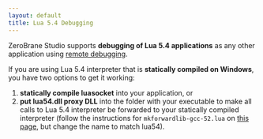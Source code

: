 ```yaml
---
layout: default
title: Lua 5.4 Debugging
---
```


ZeroBrane Studio supports **debugging of Lua 5.4 applications** as any other application using
[remote debugging](doc-remote-debugging).

If you are using Lua 5.4 interpreter that is **statically compiled on Windows**, you have two options to get it working:

1. **statically compile luasocket** into your application, or
2. **put lua54.dll proxy DLL** into the folder with your executable to make all calls to Lua 5.4 interpreter be forwarded to your statically compiled interpreter (follow the instructions for `mkforwardlib-gcc-52.lua` on [this page](http://lua-users.org/wiki/LuaProxyDllThree), but change the name to match lua54).
